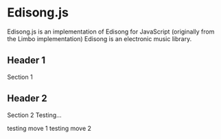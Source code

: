 # Edisong.js

Edisong.js is an implementation of Edisong for JavaScript (originally from the Limbo implementation)
Edisong is an electronic music library.

## Header 1

Section 1

## Header 2

Section 2
Testing...



testing move 1
testing move 2
